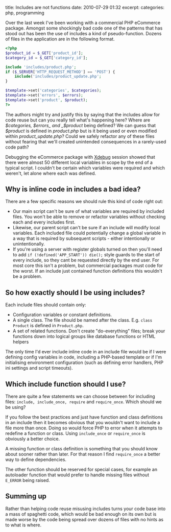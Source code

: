 title: Includes are not functions
date: 2010-07-29 01:32
excerpt: 
categories: php, programming

Over the last week I've been working with a commercial PHP eCommerce package. Amongst some shockingly bad code one of the patterns that has stood out has been the use of includes a kind of pseudo-function. Dozens of files in the application are in the following format.<!--more-->

```php
<?php  
$product_id = $_GET['product_id'];
$category_id = $_GET['category_id'];

include 'includes/product.php';
if ($_SERVER['HTTP_REQUEST_METHOD'] == 'POST') {
   	include('includes/product_update.php';   
}  

$template->set('categories', $categories);
$template->set('errors', $errors);
$template->set('product', $product);
?>
```

The authors might try and justify this by saying that the includes allow for code reuse but can you really tell what's happening here? Where are _$categories, $errors_ and _$product_ being defined? We can guess that _$product_ is defined in _product.php_ but is it being used or even modified within _product_update.php_? Could we safely refactor any of these files without fearing that we'll created unintended consequences in a rarely-used code path?

Debugging the eCommerce package with [Xdebug](http://www.xdebug.org/) session showed that there were almost 50 different local variables in scope by the end of a typical script. I couldn't be certain which variables were required and which weren't, let alone where each was defined.

## Why is inline code in includes a bad idea?

There are a few specific reasons we should rule this kind of code right out:

*   Our main script can't be sure of what variables are required by included files. You won't be able to remove or refactor variables without checking each and every includes first.
*   Likewise, our parent script can't be sure if an include will modify local variables. Each included file could potentially change a global variable in a way that is required by subsequent scripts - either intentionally or unintentionally.
*   If you're using a server with register globals turned on then you'll need to add `if (!defined('APP_START')) die();` style guards to the start of every include, so they cant be requested  directly by the end user. For most core this isn't a problem, but commercial packages must code for the worst. If an include just contained function definitions this wouldn't be a problem.

## So how exactly should I be using includes?

Each include files should contain only:

*   Configuration variables or constant definitions.
*   A single class. The file should be named after the class. E.g. `class Product` is defined in `Product.php`.
*   A set of related functions. Don't create "do-everything" files; break your functions down into logical groups like database functions or HTML helpers

The only time I'd ever include inline code in an include file would be if I were defining config variables in code, including a PHP-based template or if I'm initialising environment configuration (such as defining error handlers, PHP ini settings and script timeouts).

## Which include function should I use?

There are quite a few statements we can choose between for including files: `include, include_once, require` and `require_once`. Which should we be using?

If you follow the best practices and just have function and class definitions in an include then it becomes obvious that you wouldn't want to include a file more than once. Doing so would force PHP to error when it attempts to redefine a function or class. Using `include_once` or `require_once` is obviously a better choice.

A missing function or class definition is something that you should know about sooner rather than later. For that reason I find `require_once` a better way to define dependencies.

The other function should be reserved for special cases, for example an autoloader function that would prefer to handle missing files without `E_ERROR` being raised.

## Summing up

Rather than helping code reuse misusing includes turns your code base into a mass of spaghetti code, which would be bad enough on its own but is made worse by the code being spread over dozens of files with no hints as to what is where.